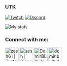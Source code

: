 
### UTK

[![Twitch](https://img.shields.io/badge/twitch-%239146FF.svg?&style=for-the-badge&logo=twitch&logoColor=white)][twitch]
[![Discord](https://img.shields.io/discord/340568729634996225?label=Discord&logo=Discord)][discord]

![My stats](https://github-readme-stats.vercel.app/api?username=bulbulogludemir&show_icons=true&count_private=true)

### Connect with me:

[<img align="left" alt="zesh61 | Twitch" width="44px" src="https://img.icons8.com/fluent/2x/twitch.png" />][twitch]
[<img align="left" alt="zesh | Discord" width="44px" src="https://i.ibb.co/YtNhB1V/icons8-discord-new-logo-48.png" />][discord]
[<img align="left" alt="DemirBülbüloğlu | Youtube" width="44px" src="https://img.icons8.com/color/2x/youtube-play.png" />][youtube]
[<img align="left" alt="demir.bulbuloglu | Instagram" width="44px" src="https://i.ibb.co/tz8skHM/icons8-instagram-48.png" />][instagram]

<br />

[discord]: https://discord.gg/Z77tBQmjE3
[instagram]: https://www.instagram.com/demir.bulbuloglu/
[twitch]: https://www.twitch.tv/zesh61
[youtube]: https://www.youtube.com/channel/DemirBülbüloğlu
